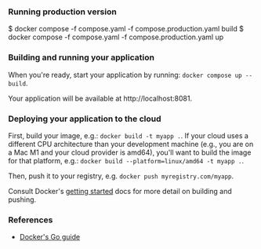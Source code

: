 ### Running production version 
$ docker compose -f compose.yaml -f compose.production.yaml build 
$ docker compose -f compose.yaml -f compose.production.yaml up 


### Building and running your application

When you're ready, start your application by running:
`docker compose up --build`.

Your application will be available at http://localhost:8081.

### Deploying your application to the cloud

First, build your image, e.g.: `docker build -t myapp .`.
If your cloud uses a different CPU architecture than your development
machine (e.g., you are on a Mac M1 and your cloud provider is amd64),
you'll want to build the image for that platform, e.g.:
`docker build --platform=linux/amd64 -t myapp .`.

Then, push it to your registry, e.g. `docker push myregistry.com/myapp`.

Consult Docker's [getting started](https://docs.docker.com/go/get-started-sharing/)
docs for more detail on building and pushing.

### References
* [Docker's Go guide](https://docs.docker.com/language/golang/)
